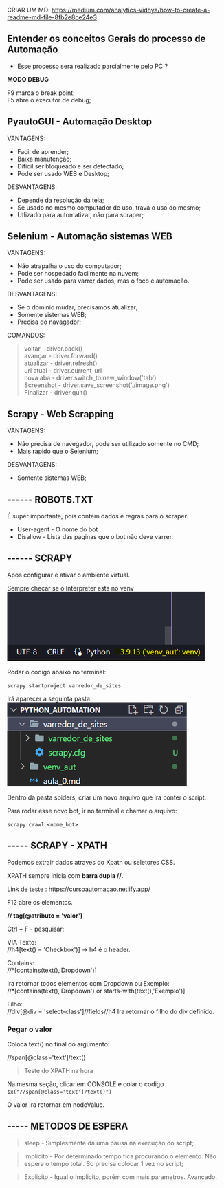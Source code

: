 CRIAR UM MD: 
https://medium.com/analytics-vidhya/how-to-create-a-readme-md-file-8fb2e8ce24e3

## Entender os conceitos Gerais do processo de **Automação**

- Esse processo sera realizado parcialmente pelo PC ?

**MODO DEBUG** 

F9 marca o break point;  
F5 abre o executor de debug;


## PyautoGUI - Automação Desktop

VANTAGENS:
- Facil de aprender;
- Baixa manutenção;
- Dificil ser bloqueado e ser detectado;
- Pode ser usado WEB e Desktop;

DESVANTAGENS:
- Depende da resolução da tela;
- Se usado no mesmo computador de uso, trava o uso do mesmo;
- Utlizado para automatizar, não para scraper;

## Selenium - Automação sistemas WEB

VANTAGENS:
- Não atrapalha o uso do computador;
- Pode ser hospedado facilmente na nuvem;
- Pode ser usado para varrer dados, mas o foco é automação.

DESVANTAGENS:
- Se o dominio mudar, precisamos atualizar;
- Somente sistemas WEB;
- Precisa do navagador;

COMANDOS:
> voltar - driver.back()  
> avançar - driver.forward()  
> atualizar - driver.refresh()  
> url atual - driver.current_url  
> nova aba - driver.switch_to.new_window('tab')  
> Screenshot - driver.save_screenshot('./image.png')  
> Finalizar - driver.quit()  

## Scrapy - Web Scrapping

VANTAGENS:
- Não precisa de navegador, pode ser utilizado somente no CMD;
- Mais rapido que o Selenium;

DESVANTAGENS:
- Somente sistemas WEB;


## ------ ROBOTS.TXT

É super importante, pois contem dados e regras para o scraper.

- User-agent - O nome do bot
- Disallow - Lista das paginas que o bot não deve varrer.


## ------ SCRAPY

Apos configurar e ativar o ambiente virtual.

Sempre checar se o Interpreter esta no venv  
![alt text](image0.png)

Rodar o codigo abaixo no terminal:

`scrapy startproject varredor_de_sites`

Irá aparecer a seguinta pasta
![alt text](image1.png)

Dentro da pasta spiders, criar um novo arquivo que ira conter o script.

Para rodar esse novo bot, ir no terminal e chamar o arquivo:

`scrapy crawl <nome_bot>`

## ----- SCRAPY - XPATH
Podemos extrair dados atraves do Xpath ou seletores CSS.

XPATH sempre inicia com **barra dupla //.**

Link de teste : https://cursoautomacao.netlify.app/

F12 abre os elementos.

**// tag[@atributo = 'valor']**

Ctrl + F - pesquisar: 

VIA Texto:  
//h4[text() = 'Checkbox')]
-> h4 é o header.

Contains:  
//*[contains(text(),'Dropdown')]

Ira retornar todos elementos com Dropdown ou Exemplo:  
//*[contains(text(),'Dropdown') or starts-with(text(),'Exemplo')]

Filho:  
//div[@div = 'select-class']//fields//h4
Ira retornar o filho do div definido.

### Pegar o valor

Coloca text() no final do argumento:

//span[@class='text']/text()

> Teste do XPATH na hora

Na mesma seção, clicar em CONSOLE e colar o codigo `$x("//span[@class='text']/text()")`

O valor ira retornar em nodeValue.

## ----- METODOS DE ESPERA

> sleep - Simplesmente da uma pausa na execução do script;

> Implicito - Por determinado tempo fica procurando o elemento. Não espera o tempo total. So precisa colocar 1 vez no script;

> Explicito - Igual o Implicito, porém com mais parametros. Avançado.